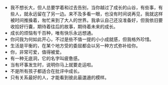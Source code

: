 - 我不想长大，但人总要学着和过去告别，当你越过了成长的山谷，有些事，有些人，就永远留在了另一边。来不及多看一眼，也没有时间说再见，我就这样被时间推搡着，匆忙来到了大人的世界。我承认自己还没准备好，但我依旧要收拾好行囊，期待着往后的故事，期待着未来的成长。
- 成长的烦恼有千百种，唯有快乐永远想通。
- 你问我为何如此开心，不过是些不值一提的小小成就感，但我格外珍惜。
- 生活是平衡的，在某个地方受的委屈都会以另一种方式弥补给你。
- 你，非常可爱，值得被爱。
- 有一种无底洞，它的名字叫疲惫感。
- 当有坏事发生时，说明你马上就要走运啦。
- 不是所有孩子都适合在批评中成长。
- 只有关系最好的人，才能看到彼此最邋遢的模样。